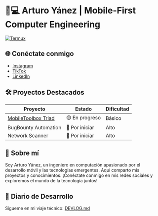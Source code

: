 # 👨💻 Arturo Yánez | Mobile-First Computer Engineering

[![Termux](https://img.shields.io/badge/100%25-Mobile_Developed-3DDC84?logo=android)](https://termux.com/)

## 🌐 Conéctate conmigo
- [Instagram](https://www.instagram.com/mobile_code_warrior)
- [TikTok](https://www.tiktok.com/@mobile.code.warrior)
- [LinkedIn](https://www.linkedin.com/in/arturoy%C3%A1nez)

## 🛠️ Proyectos Destacados
| Proyecto | Estado | Dificultad |
|----------|--------|------------|
| [MobileToolbox Triad](https://github.com/ArturoYanez/mobile-file-organizer) | 🟡 En progreso | Básico |
| BugBounty Automation | 🔴 Por iniciar | Alto |
| Network Scanner | 🔴 Por iniciar | Alto |

## 💬 Sobre mí

Soy Arturo Yánez, un ingeniero en computación apasionado por el desarrollo móvil y las tecnologías emergentes. Aquí comparto mis proyectos y conocimientos. ¡Conéctate conmigo en mis redes sociales y exploremos el mundo de la tecnología juntos!

## 📖 Diario de Desarrollo  
   Sígueme en mi viaje técnico: [DEVLOG.md](DEVLOG.md)
